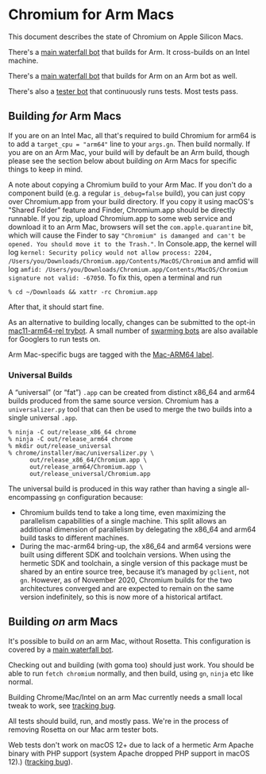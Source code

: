 # Chromium for Arm Macs

This document describes the state of Chromium on Apple Silicon Macs.

There's a [main waterfall
bot](https://ci.chromium.org/p/chromium/builders/ci/mac-arm64-rel)
that builds for Arm. It cross-builds on an Intel machine.

There's a [main waterfall
bot](https://ci.chromium.org/p/chromium/builders/ci/mac-arm64-on-arm64-rel)
that builds for Arm on an Arm bot as well.

There's also a [tester
bot](https://ci.chromium.org/p/chromium/builders/ci/mac11-arm64-rel-tests)
that continuously runs tests. Most tests pass.

## Building _for_ Arm Macs

If you are on an Intel Mac, all that's required to build Chromium for arm64
is to add a `target_cpu = "arm64"` line to your `args.gn`. Then build normally.
If you are on an Arm Mac, your build will by default be an Arm build, though
please see the section below about building _on_ Arm Macs for specific things
to keep in mind.

A note about copying a Chromium build to your Arm Mac. If you don't do a
component build (e.g. a regular `is_debug=false` build), you can just copy
over Chromium.app from your build directory. If you copy it using
macOS's "Shared Folder" feature and Finder, Chromium.app should be directly
runnable. If you zip, upload Chromium.app to some web service and download
it to an Arm Mac, browsers will set the `com.apple.quarantine` bit, which will
cause the Finder to say `"Chromium" is damanged and can't be opened. You should
move it to the Trash."`. In Console.app, the kernel will log
`kernel: Security policy would not allow process: 2204,
/Users/you/Downloads/Chromium.app/Contents/MacOS/Chromium` and amfid will log
`amfid: /Users/you/Downloads/Chromium.app/Contents/MacOS/Chromium signature not
valid: -67050`. To fix this, open a terminal and run

    % cd ~/Downloads && xattr -rc Chromium.app

After that, it should start fine.

As an alternative to building locally, changes can be submitted to the opt-in
[mac11-arm64-rel
trybot](https://ci.chromium.org/p/chromium/builders/try/mac11-arm64-rel). A small
number of [swarming bots](https://goto.corp.google.com/run-on-dtk) are also
available for Googlers to run tests on.

Arm Mac-specific bugs are tagged with the
[Mac-ARM64 label](https://crbug.com/?q=label%3Amac-arm64).

### Universal Builds

A “universal” (or “fat”) `.app` can be created from distinct x86\_64 and arm64
builds produced from the same source version. Chromium has a `universalizer.py`
tool that can then be used to merge the two builds into a single universal
`.app`.

    % ninja -C out/release_x86_64 chrome
    % ninja -C out/release_arm64 chrome
    % mkdir out/release_universal
    % chrome/installer/mac/universalizer.py \
          out/release_x86_64/Chromium.app \
          out/release_arm64/Chromium.app \
          out/release_universal/Chromium.app

The universal build is produced in this way rather than having a single
all-encompassing `gn` configuration because:

 - Chromium builds tend to take a long time, even maximizing the parallelism
   capabilities of a single machine. This split allows an additional dimension
   of parallelism by delegating the x86\_64 and arm64 build tasks to different
   machines.
 - During the mac-arm64 bring-up, the x86\_64 and arm64 versions were built
   using different SDK and toolchain versions. When using the hermetic SDK and
   toolchain, a single version of this package must be shared by an entire
   source tree, because it’s managed by `gclient`, not `gn`. However, as of
   November 2020, Chromium builds for the two architectures converged and are
   expected to remain on the same version indefinitely, so this is now more of a
   historical artifact.

## Building _on_ arm Macs

It's possible to build _on_ an arm Mac, without Rosetta. This
configuration is covered by a [main waterfall
bot](https://ci.chromium.org/p/chromium/builders/ci/mac-arm64-on-arm64-rel).

Checking out and building (with goma too) should just work.
You should be able to run `fetch chromium` normally, and then build, using
`gn`, `ninja` etc like normal.

Building Chrome/Mac/Intel on an arm Mac currently needs a small local tweak
to work, see [tracking bug](https://crbug.com/1280968).

All tests should build, run, and mostly pass. We're in the process of removing
Rosetta on our Mac arm tester bots.

Web tests don't work on macOS 12+ due to lack of a hermetic Arm Apache binary
with PHP support (system Apache dropped PHP support in macOS 12).)
([tracking bug](https://crbug.com/1190885)).
